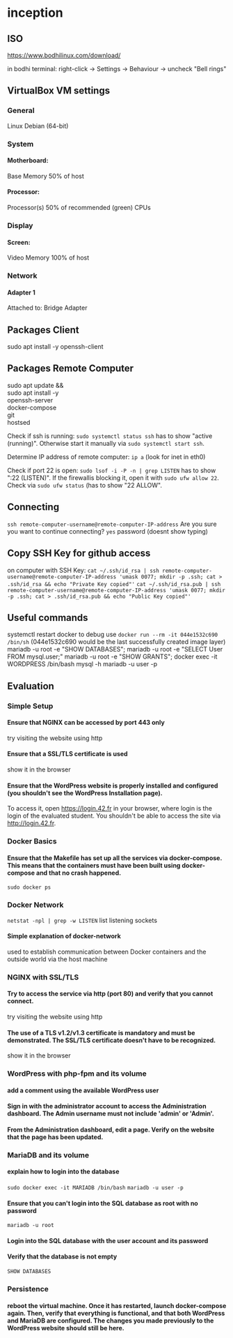 # inception

## ISO

https://www.bodhilinux.com/download/

in bodhi terminal: right-click -> Settings -> Behaviour -> uncheck "Bell rings"

## VirtualBox VM settings

### General

Linux
Debian (64-bit)

### System

#### Motherboard:
Base Memory 50% of host

#### Processor:
Processor(s) 50% of recommended (green) CPUs

### Display

#### Screen:
Video Memory 100% of host

### Network

#### Adapter 1
Attached to: Bridge Adapter

## Packages Client

sudo apt install -y openssh-client

## Packages Remote Computer

sudo apt update && \
sudo apt install -y \
openssh-server \
docker-compose \
git \
hostsed

Check if ssh is running: ```sudo systemctl status ssh``` has to show "active (running)". Otherwise start it manually via ```sudo systemctl start ssh```.

Determine IP address of remote computer: ```ip a``` (look for inet in eth0)

Check if port 22 is open: ```sudo lsof -i -P -n | grep LISTEN``` has to show ":22 (LISTEN)". If the firewallis blocking it, open it with ```sudo ufw allow 22```. Check via ```sudo ufw status``` (has to show "22 ALLOW".

## Connecting

```ssh remote-computer-username@remote-computer-IP-address```
Are you sure you want to continue connecting? ```yes```
password (doesnt show typing)

## Copy SSH Key for github access

on computer with SSH Key:
```cat ~/.ssh/id_rsa | ssh remote-computer-username@remote-computer-IP-address 'umask 0077; mkdir -p .ssh; cat > .ssh/id_rsa && echo "Private Key copied"'```
```cat ~/.ssh/id_rsa.pub | ssh remote-computer-username@remote-computer-IP-address 'umask 0077; mkdir -p .ssh; cat > .ssh/id_rsa.pub && echo "Public Key copied"'```

## Useful commands

systemctl restart docker
to debug use ```docker run --rm -it 044e1532c690 /bin/sh``` (044e1532c690 would be the last successfully created image layer)
mariadb -u root -e "SHOW DATABASES";
mariadb -u root -e "SELECT User FROM mysql.user;"
mariadb -u root -e "SHOW GRANTS";
docker exec -it WORDPRESS /bin/bash
mysql -h mariadb -u user -p

## Evaluation

### Simple Setup

#### Ensure that NGINX can be accessed by port 443 only
try visiting the website using http
#### Ensure that a SSL/TLS certificate is used
show it in the browser
#### Ensure that the WordPress website is properly installed and configured (you shouldn't see the WordPress Installation page).
To access it, open https://login.42.fr in your browser, where login is the login of the evaluated student. You shouldn't be able to access the site via http://login.42.fr.

### Docker Basics

#### Ensure that the Makefile has set up all the services via docker-compose. This means that the containers must have been built using docker-compose and that no crash happened. 
```sudo docker ps```
### Docker Network
```netstat -npl | grep -w LISTEN``` list listening sockets
#### Simple explanation of docker-network
used to establish communication between Docker containers and the outside world via the host machine
### NGINX with SSL/TLS

#### Try to access the service via http (port 80) and verify that you cannot connect.
try visiting the website using http
#### The use of a TLS v1.2/v1.3 certificate is mandatory and must be demonstrated. The SSL/TLS certificate doesn't have to be recognized.
show it in the browser
### WordPress with php-fpm and its volume

#### add a comment using the available WordPress user

#### Sign in with the administrator account to access the Administration dashboard. The Admin username must not include 'admin' or 'Admin'.

#### From the Administration dashboard, edit a page. Verify on the website that the page has been updated.

### MariaDB and its volume

####  explain how to login into the database
```sudo docker exec -it MARIADB /bin/bash```
```mariadb -u user -p```
#### Ensure that you can't login into the SQL database as root with no password
```mariadb -u root```

#### Login into the SQL database with the user account and its password

#### Verify that the database is not empty
```SHOW DATABASES```

### Persistence

#### reboot the virtual machine. Once it has restarted, launch docker-compose again. Then, verify that everything is functional, and that both WordPress and MariaDB are configured. The changes you made previously to the WordPress website should still be here.
